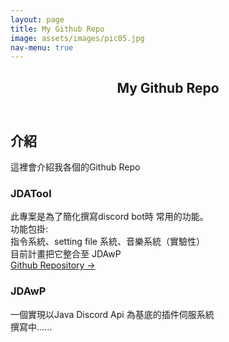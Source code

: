 ```yaml
---
layout: page
title: My Github Repo
image: assets/images/pic05.jpg
nav-menu: true
---
```


<!-- Main -->
<div id="main" class="alt">

<!-- One -->
<section id="one">
	<div class="inner">
		<header class="major">
			<h1>My Github Repo</h1>
		</header>

<!-- Content -->
<h2 id="content">介紹</h2>
<p> 這裡會介紹我各個的Github Repo</p>
<div class="row">
	<div class="6u 12u$(small)">
		<h3>JDATool</h3>
		<p>此專案是為了簡化撰寫discord bot時 常用的功能。
			<br>功能包掛:
			<br>指令系統、setting file 系統、音樂系統（實驗性）
			<br>目前計畫把它整合至 JDAwP
			<br><a href="https://github.com/bloodnighttw/JDATool" class="button special">Github Repository → </a>
		</p>
	</div>
	<div class="6u$ 12u$(small)">
		<h3>JDAwP</h3>
		<p>一個實現以Java Discord Api 為基底的插件伺服系統
		<br>撰寫中......
		</p>
	</div>
</div>

